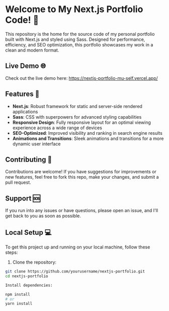 # Welcome to My Next.js Portfolio Code! 👋

This repository is the home for the source code of my personal portfolio built with Next.js and styled using Sass. Designed for performance, efficiency, and SEO optimization, this portfolio showcases my work in a clean and modern format.

## Live Demo 🌐

Check out the live demo here: https://nextjs-portfolio-mu-self.vercel.app/

## Features 🚀

- **Next.js**: Robust framework for static and server-side rendered applications
- **Sass**: CSS with superpowers for advanced styling capabilities
- **Responsive Design**: Fully responsive layout for an optimal viewing experience across a wide range of devices
- **SEO-Optimized**: Improved visibility and ranking in search engine results
- **Animations and Transitions**: Sleek animations and transitions for a more dynamic user interface

## Contributing 🤝
Contributions are welcome! If you have suggestions for improvements or new features, feel free to fork this repo, make your changes, and submit a pull request.

## Support 🆘
If you run into any issues or have questions, please open an issue, and I'll get back to you as soon as possible.

## Local Setup 💻

To get this project up and running on your local machine, follow these steps:

1. Clone the repository:

```bash
git clone https://github.com/yourusername/nextjs-portfolio.git
cd nextjs-portfolio

Install dependencies:

npm install
# or
yarn install



